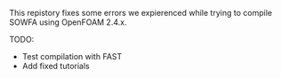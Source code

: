 This repistory fixes some errors we expierenced while trying to compile SOWFA using OpenFOAM 2.4.x.

TODO:
 - Test compilation with FAST
 - Add fixed tutorials